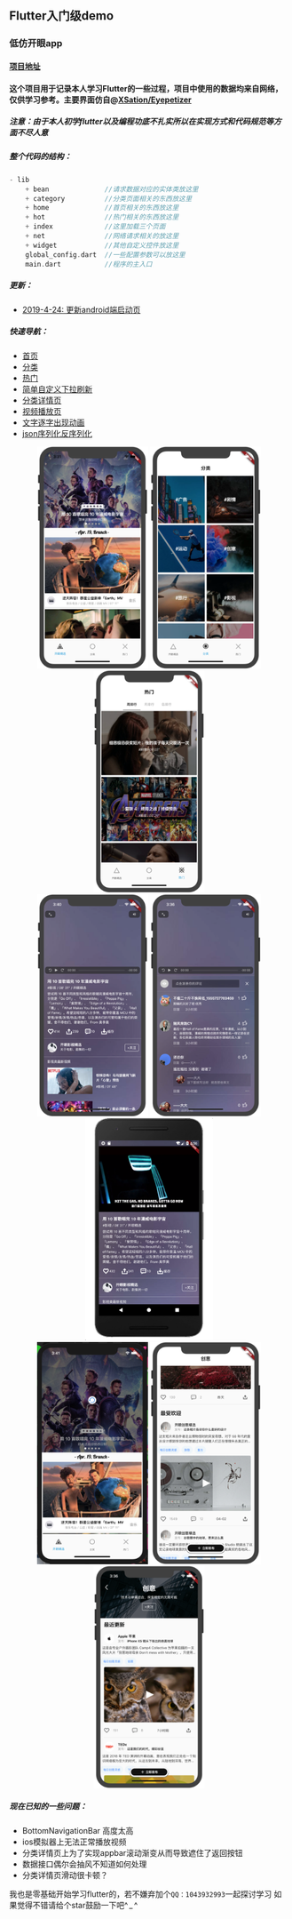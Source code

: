 ## Flutter入门级demo
### 低仿开眼app
#### [项目地址](https://github.com/CkaiGrac/kaiyan)
#### 这个项目用于记录本人学习Flutter的一些过程，项目中使用的数据均来自网络，仅供学习参考。主要界面仿自@[XSation/Eyepetizer](https://github.com/XSation/Eyepetizer)

##### 注意：由于本人初学flutter以及编程功底不扎实所以在实现方式和代码规范等方面不尽人意

##### 整个代码的结构：
```dart
- lib
    + bean              //请求数据对应的实体类放这里
    + category          //分类页面相关的东西放这里
    + home              //首页相关的东西放这里
    + hot               //热门相关的东西放这里
    + index             //这里加载三个页面
    + net               //网络请求相关的放这里
    + widget            //其他自定义控件放这里
    global_config.dart  //一些配置参数可以放这里
    main.dart           //程序的主入口
```
##### 更新：
  - [2019-4-24: 更新android端启动页](/lib/home/README.md)
##### 快速导航：
- [首页](/lib/home/home_page.dart)
- [分类](/lib/category/category_page.dart)
- [热门](/lib/hot/hot_page.dart)
- [简单自定义下拉刷新](/lib/home/refresh_view.dart)
- [分类详情页](/lib/category/category_detail_page.dart)
- [视频播放页](/lib/widget/detail_page.dart)
- [文字逐字出现动画](/lib/widget/jump_show.dart)
- [json序列化反序列化](/lib/bean/README.md)


<div align="center">
<img src="/screenshot/homePage.png"  height="400" width="200">
<img src="/screenshot/categoryPage.png"  height="400" width="200">
<img src="/screenshot/hotPage.png"  height="400" width="200">
</div>

<div align="center">
<img src="/screenshot/detailPage.png"  height="400" width="200">
<img src="/screenshot/reply.png"  height="400" width="200">
<img src="/screenshot/player.png"  height="400" width="230">
</div>

<div align="center">
<img src="/screenshot/refresh.png"  height="400" width="200">
<img src="/screenshot/detail2.png"  height="400" width="200">
<img src="/screenshot/categoryDetail.png"  height="400" width="200">
</div>

##### 现在已知的一些问题：
- BottomNavigationBar 高度太高
- ios模拟器上无法正常播放视频
- 分类详情页上为了实现appbar滚动渐变从而导致遮住了返回按钮
- 数据接口偶尔会抽风不知道如何处理
- 分类详情页滑动很卡顿？

我也是零基础开始学习flutter的，若不嫌弃加个``QQ：1043932993``一起探讨学习
如果觉得不错请给个star鼓励一下吧^ _ ^
